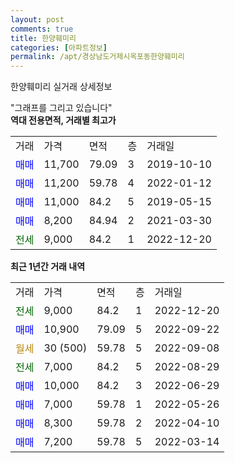```yaml
---
layout: post
comments: true
title: 한양훼미리
categories: [아파트정보]
permalink: /apt/경상남도거제시옥포동한양훼미리
---
```


한양훼미리 실거래 상세정보

<script type="text/javascript">
  google.charts.load('current', {'packages':['line', 'corechart']});
  google.charts.setOnLoadCallback(drawChart);

  function drawChart() {
    var data = new google.visualization.DataTable();
    data.addColumn('date', '거래일');
    data.addColumn('number', "매매");
    data.addColumn('number', "전세");
    data.addColumn('number', "전매");

    data.addRows([[new Date(Date.parse("2022-12-20")), null, 9000, null], [new Date(Date.parse("2022-09-22")), 10900, null, null], [new Date(Date.parse("2022-09-08")), null, null, null], [new Date(Date.parse("2022-08-29")), null, 7000, null], [new Date(Date.parse("2022-06-29")), 10000, null, null], [new Date(Date.parse("2022-05-26")), 7000, null, null], [new Date(Date.parse("2022-04-10")), 8300, null, null], [new Date(Date.parse("2022-03-14")), 7200, null, null]]);

    var options = {
      hAxis: {
        format: 'yyyy/MM/dd'
      },    
      lineWidth: 0,
      pointsVisible: true,    
      title: '최근 1년간 유형별 실거래가 분포',
      legend: { position: 'bottom' }
    };

    var formatter = new google.visualization.NumberFormat({pattern:'###,###'} );
    formatter.format(data, 1);
    formatter.format(data, 2);
    
    setTimeout(function() {
        var chart = new google.visualization.LineChart(document.getElementById('columnchart_material'));
        chart.draw(data, (options));
        document.getElementById('loading').style.display = 'none';
    }, 200);
  }
</script>


<div id="loading" style="z-index:20; display: block; margin-left: 0px">"그래프를 그리고 있습니다"</div>
<div id="columnchart_material" style="width: 95%; margin-left: 0px; display: block"></div>
<!-- contents start -->
<b>역대 전용면적, 거래별 최고가</b>
<table class="sortable">
    <tr>
      <td>거래</td>
      <td>가격</td>
      <td>면적</td>
      <td>층</td>
      <td>거래일</td>
    </tr>
        <tr>
          <td><a style="color: blue">매매</a></td>
          <td>11,700</td>
          <td>79.09</td>
          <td>3</td>
          <td>2019-10-10</td>
        </tr>            <tr>
          <td><a style="color: blue">매매</a></td>
          <td>11,200</td>
          <td>59.78</td>
          <td>4</td>
          <td>2022-01-12</td>
        </tr>            <tr>
          <td><a style="color: blue">매매</a></td>
          <td>11,000</td>
          <td>84.2</td>
          <td>5</td>
          <td>2019-05-15</td>
        </tr>            <tr>
          <td><a style="color: blue">매매</a></td>
          <td>8,200</td>
          <td>84.94</td>
          <td>2</td>
          <td>2021-03-30</td>
        </tr>        
        <tr>
              <td><a style="color: darkgreen">전세</a></td>
              <td>9,000</td>
              <td>84.2</td>
              <td>1</td>
              <td>2022-12-20</td>
            </tr>        
    
</table>

<b>최근 1년간 거래 내역</b>

<table class="sortable">
    <tr>
      <td>거래</td>
      <td>가격</td>
      <td>면적</td>
      <td>층</td>
      <td>거래일</td>
    </tr>
    <tr>
      <td><a style="color: darkgreen">전세</a></td>
      <td>9,000</td>
      <td>84.2</td>
      <td>1</td>
      <td>2022-12-20</td>
    </tr>          <tr>
      <td><a style="color: blue">매매</a></td>
      <td>10,900</td>
      <td>79.09</td>
      <td>5</td>
      <td>2022-09-22</td>
    </tr>          <tr>
      <td><a style="color: darkgoldenrod">월세</a></td>
      <td>30 (500)</td>
      <td>59.78</td>
      <td>5</td>
      <td>2022-09-08</td>
    </tr>          <tr>
      <td><a style="color: darkgreen">전세</a></td>
      <td>7,000</td>
      <td>84.2</td>
      <td>5</td>
      <td>2022-08-29</td>
    </tr>          <tr>
      <td><a style="color: blue">매매</a></td>
      <td>10,000</td>
      <td>84.2</td>
      <td>3</td>
      <td>2022-06-29</td>
    </tr>          <tr>
      <td><a style="color: blue">매매</a></td>
      <td>7,000</td>
      <td>59.78</td>
      <td>1</td>
      <td>2022-05-26</td>
    </tr>          <tr>
      <td><a style="color: blue">매매</a></td>
      <td>8,300</td>
      <td>59.78</td>
      <td>2</td>
      <td>2022-04-10</td>
    </tr>          <tr>
      <td><a style="color: blue">매매</a></td>
      <td>7,200</td>
      <td>59.78</td>
      <td>5</td>
      <td>2022-03-14</td>
    </tr>      </table>
<!-- contents end -->    

